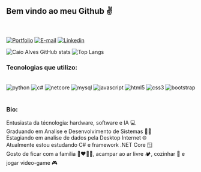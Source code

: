 
## Bem vindo ao meu Github ✌️
<br/>

[![Portfolio](https://img.shields.io/badge/website-000000?style=for-the-badge&logo=About.me&logoColor=white)](https://caio-as.github.io/portfolio/)
[![E-mail](https://img.shields.io/badge/Gmail-D14836?style=for-the-badge&logo=gmail&logoColor=white)](mailto:caio_as@yahoo.com.br)
[![Linkedin](https://img.shields.io/badge/LinkedIn-0077B5?style=for-the-badge&logo=linkedin&logoColor=white)](https://www.linkedin.com/in/caio-alves-de-souza-76a574a6/) 

![Caio Alves GitHub stats](https://github-readme-stats.vercel.app/api?username=caio-as&show_icons=true&theme=dark)
![Top Langs](https://github-readme-stats.vercel.app/api/top-langs/?username=caio-as&hide_progress=true)

### Tecnologias que utilizo:

<div style="display: inline_block"><br/>
    <img align="center" alt="python" src="https://img.shields.io/badge/Python-14354C?style=for-the-badge&logo=python&logoColor=white" />
    <img align="center" alt="c#" src="https://img.shields.io/badge/C%23-239120?style=for-the-badge&logo=c-sharp&logoColor=white" />
    <img align="center" alt="netcore" src="https://img.shields.io/badge/.NET-5C2D91?style=for-the-badge&logo=.net&logoColor=white" />
    <img align="center" alt="mysql" src="https://img.shields.io/badge/MySQL-005C84?style=for-the-badge&logo=mysql&logoColor=white" />
    <img align="center" alt="javascript" src="https://img.shields.io/badge/JavaScript-F7DF1E?style=for-the-badge&logo=javascript&logoColor=black" />
    <img align="center" alt="html5" src="https://img.shields.io/badge/HTML5-E34F26?style=for-the-badge&logo=html5&logoColor=white" />
    <img align="center" alt="css3" src="https://img.shields.io/badge/CSS3-1572B6?style=for-the-badge&logo=css3&logoColor=white" />
    <img align="center" alt="bootstrap" src="https://img.shields.io/badge/Bootstrap-563D7C?style=for-the-badge&logo=bootstrap&logoColor=white" />
</div>
<br/>

### Bio:
Entusiasta da técnologia: hardware, software e IA 💻 <br/>
Graduando em Analise e Desenvolvimento de Sistemas 🧑‍🏫 <br/>
Estagiando em analise de dados pela Desktop Internet 🌐 <br/>
Atualmente estou estudando C# e framework .NET Core 🪟 <br/>
Gosto de ficar com a família 👩‍❤️‍💋‍👨, acampar ao ar livre 🏕️, cozinhar 🍔 e jogar video-game 🎮<br/>


